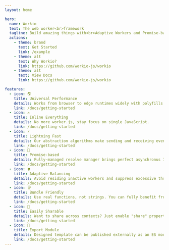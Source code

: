 ```yaml
---
layout: home

hero:
  name: Workio
  text: The web worker<br>framework
  tagline: Build amazing things with<br>Adaptive Workers and Promise-based I/O.
  actions:
    - theme: brand
      text: Get Started
      link: /example
    - theme: alt
      text: Why Workio?
      link: https://github.com/workio-js/workio
    - theme: alt
      text: View Docs
      link: https://github.com/workio-js/workio

features:
  - icon: 🌎
    title: Universal Performance
    details: Works from browser to edge runtimes widely with polyfills.
    link: /docs/getting-started
  - icon: ✍
    title: Inline Everything
    details: No more worker.js, stay focus on single JavaScript.
    link: /docs/getting-started
  - icon: ⚡
    title: Lightning Fast
    details: Our abstraction algorithms make sending and receiving even faster.
    link: /docs/getting-started
  - icon: 🏓
    title: Promise-based
    details: Fully-managed resolve manager brings perfect asynchronus I/O.
    link: /docs/getting-started
  - icon: 🍀
    title: Adaptive Balancing
    details: Avoid residing inactive workers and suppress excessive thread consumption.
    link: /docs/getting-started
  - icon: 🗜️
    title: Bundle Friendly
    details: Use real functions, not strings. You can fully benefit from bundler.
    link: /docs/getting-started
  - icon: 🥳
    title: Easily Sharable
    details: Want to share across contexts? Just enable "share" properties!
    link: /docs/getting-started
  - icon: 🚚
    title: Export Module
    details: Designed template can be published externally as an ES module.
    link: /docs/getting-started
---
```

